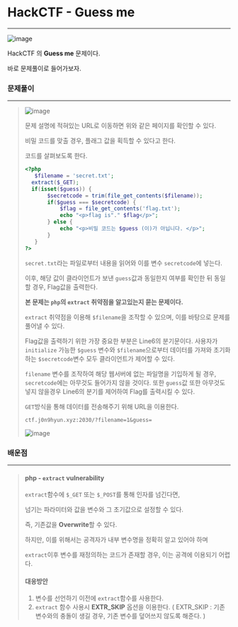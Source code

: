 # HackCTF - Guess me

---



![image](https://user-images.githubusercontent.com/33051018/69026676-32b91900-0a0f-11ea-9387-bb92181455d0.png)



HackCTF 의 **Guess me** 문제이다.

바로 문제풀이로 들어가보자.



### 문제풀이

---

>![image](https://user-images.githubusercontent.com/33051018/69026711-4ebcba80-0a0f-11ea-960f-d1b7df56e830.png)
>
>문제 설명에 적혀있는 URL로 이동하면 위와 같은 페이지를 확인할 수 있다.
>
>비밀 코드를 맞출 경우, 플래그 값을 획득할 수 있다고 한다.
>
>코드를 살펴보도록 한다.
>
>```php
><?php
>    $filename = 'secret.txt';
>	extract($_GET);
>	if(isset($guess)) {
>        $secretcode = trim(file_get_contents($filename));
>        if($guess === $secretcode) {
>            $flag = file_get_contents('flag.txt');
>            echo "<p>flag is"." $flag</p>";
>        } else {
>            echo "<p>비밀 코드는 $guess (이)가 아닙니다. </p>";
>        }
>    }
>?>
>```
>
>`secret.txt`라는 파일로부터 내용을 읽어와 이를 변수 `secretcode`에 넣는다.
>
>이후, 해당 값이 클라이언트가 보낸 `guess`값과 동일한지 여부를 확인한 뒤 동일할 경우, Flag값을 출력한다.
>
>**본 문제는 `php`의 `extract` 취약점을 알고있는지 묻는 문제이다.**
>
>`extract` 취약점을 이용해 `$filename`을 조작할 수 있으며, 이를 바탕으로 문제를 풀어낼 수 있다.
>
>Flag값을 출력하기 위한 가장 중요한 부분은 Line6의 분기문이다. 사용자가 `initialize` 가능한 `$guess` 변수와 `$filename`으로부터 데이터를 가져와 초기화하는 `$secretcode`변수 모두 클라이언트가 제어할 수 있다.
>
>`filename` 변수를 조작하여 해당 웹서버에 없는 파일명을 기입하게 될 경우, `secretcode`에는 아무것도 들어가지 않을 것이다. 또한 `guess`값 또한 아무것도 넣지 않을경우 Line6의 분기를 제어하여 Flag를 출력시킬 수 있다.
>
>`GET`방식을 통해 데이터를 전송해주기 위해 URL을 이용한다.
>
>`ctf.j0n9hyun.xyz:2030/?filename=1&guess=`
>
>![image](https://user-images.githubusercontent.com/33051018/69026958-6fd1db00-0a10-11ea-9740-a188cbbadcb4.png)



### 배운점

---

>#### php - `extract` vulnerability
>
>`extract`함수에 `$_GET` 또는 `$_POST`를 통해 인자를 넘긴다면, 
>
>넘기는 파라미터와 값을 변수와 그 초기값으로 설정할 수 있다.
>
>즉, 기존값을 **Overwrite**할 수 있다.
>
>하지만, 이를 위해서는 공격자가 내부 변수명을 정확히 알고 있어야 하며
>
> `extract`이후 변수를 재정의하는 코드가 존재할 경우, 이는 공격에 이용되기 어렵다.
>
>
>
>
>#### 대응방안
>
>1. 변수를 선언하기 이전에 `extract`함수를 사용한다.
>2. `extract` 함수 사용시 **EXTR_SKIP** 옵션을 이용한다.
>   ( EXTR_SKIP : 기존 변수와의 충돌이 생길 경우, 기존 변수를 덮어쓰지 않도록 해준다. )